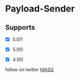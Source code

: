 # Payload-Sender

 ## Supports
- [x] 5.07!
- [x] 5.05!
- [x] 4.55!


follow on twitter [HIASQ](https://twitter.com/HIASQ2)
